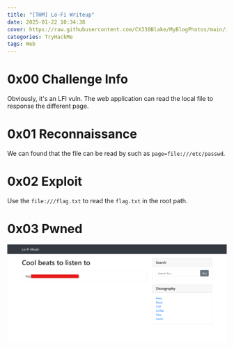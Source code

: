 ```yaml
---
title: "[THM] Lo-Fi Writeup"
date: 2025-01-22 10:34:38
cover: https://raw.githubusercontent.com/CX330Blake/MyBlogPhotos/main/image/TryHackMe.jpg
categories: TryHackMe
tags: Web 
---
```


# 0x00 Challenge Info

Obviously, it's an LFI vuln. The web application can read the local file to response the different page.

# 0x01 Reconnaissance

We can found that the file can be read by such as `page=file:///etc/passwd`.

# 0x02 Exploit

Use the `file:///flag.txt` to read the `flag.txt` in the root path.

# 0x03 Pwned

![Pwned](https://raw.githubusercontent.com/CX330Blake/MyBlogPhotos/main/image/image-20250122104141201.png)

